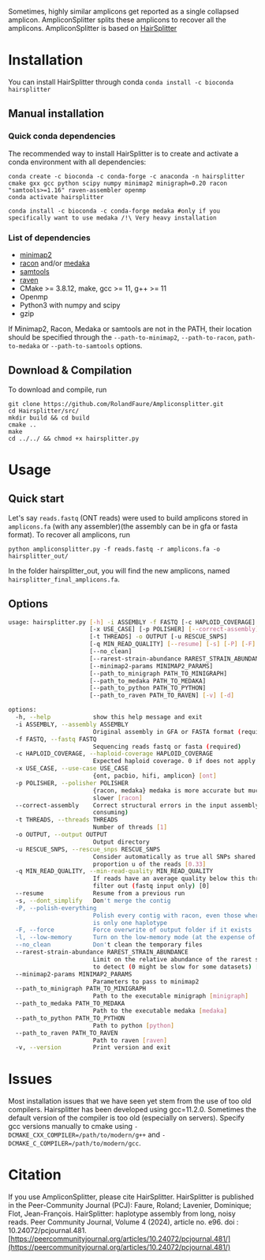 Sometimes, highly similar amplicons get reported as a single collapsed amplicon. AmpliconSplitter splits these amplicons to recover all the amplicons. AmpliconSplitter is based on [HairSplitter](github.com/rolandfaure/hairsplitter)

# Installation

You can install HairSplitter through conda `conda install -c bioconda hairsplitter`

## Manual installation
### Quick conda dependencies

The recommended way to install HairSplitter is to create and activate a conda environment with all dependencies: 
```
conda create -c bioconda -c conda-forge -c anaconda -n hairsplitter cmake gxx gcc python scipy numpy minimap2 minigraph=0.20 racon "samtools>=1.16" raven-assembler openmp
conda activate hairsplitter

conda install -c bioconda -c conda-forge medaka #only if you specifically want to use medaka /!\ Very heavy installation
```
### List of dependencies

- [minimap2](https://github.com/lh3/minimap2)
- [racon](https://github.com/isovic/racon) and/or [medaka](https://github.com/nanoporetech/medaka)
- [samtools](www.htslib.org)
- [raven](github.com/lbcb-sci/raven)
- CMake >= 3.8.12, make, gcc >= 11, g++ >= 11
- Openmp
- Python3 with numpy and scipy
- gzip

If Minimap2, Racon, Medaka or samtools are not in the PATH, their location should be specified through the `--path-to-minimap2`, `--path-to-racon`, `path-to-medaka` or `--path-to-samtools` options.
 
## Download & Compilation

To download and compile, run
```
git clone https://github.com/RolandFaure/Ampliconsplitter.git
cd Hairsplitter/src/
mkdir build && cd build
cmake ..
make
cd ../../ && chmod +x hairsplitter.py
```

# Usage

## Quick start

Let's say `reads.fastq` (ONT reads) were used to build amplicons stored in `amplicons.fa` (with any assembler)(the assembly can be in gfa or fasta format). To recover all amplicons, run
```
python ampliconsplitter.py -f reads.fastq -r amplicons.fa -o hairsplitter_out/
```

In the folder hairsplitter\_out, you will find the new amplicons, named `hairsplitter_final_amplicons.fa`.

## Options

```bash
usage: hairsplitter.py [-h] -i ASSEMBLY -f FASTQ [-c HAPLOID_COVERAGE]
                       [-x USE_CASE] [-p POLISHER] [--correct-assembly]
                       [-t THREADS] -o OUTPUT [-u RESCUE_SNPS]
                       [-q MIN_READ_QUALITY] [--resume] [-s] [-P] [-F] [-l]
                       [--no_clean]
                       [--rarest-strain-abundance RAREST_STRAIN_ABUNDANCE]
                       [--minimap2-params MINIMAP2_PARAMS]
                       [--path_to_minigraph PATH_TO_MINIGRAPH]
                       [--path_to_medaka PATH_TO_MEDAKA]
                       [--path_to_python PATH_TO_PYTHON]
                       [--path_to_raven PATH_TO_RAVEN] [-v] [-d]

options:
  -h, --help            show this help message and exit
  -i ASSEMBLY, --assembly ASSEMBLY
                        Original assembly in GFA or FASTA format (required)
  -f FASTQ, --fastq FASTQ
                        Sequencing reads fastq or fasta (required)
  -c HAPLOID_COVERAGE, --haploid-coverage HAPLOID_COVERAGE
                        Expected haploid coverage. 0 if does not apply [0]
  -x USE_CASE, --use-case USE_CASE
                        {ont, pacbio, hifi, amplicon} [ont]
  -p POLISHER, --polisher POLISHER
                        {racon, medaka} medaka is more accurate but much
                        slower [racon]
  --correct-assembly    Correct structural errors in the input assembly (time-
                        consuming)
  -t THREADS, --threads THREADS
                        Number of threads [1]
  -o OUTPUT, --output OUTPUT
                        Output directory
  -u RESCUE_SNPS, --rescue_snps RESCUE_SNPS
                        Consider automatically as true all SNPs shared by
                        proportion u of the reads [0.33]
  -q MIN_READ_QUALITY, --min-read-quality MIN_READ_QUALITY
                        If reads have an average quality below this threshold,
                        filter out (fastq input only) [0]
  --resume              Resume from a previous run
  -s, --dont_simplify   Don't merge the contig
  -P, --polish-everything
                        Polish every contig with racon, even those where there
                        is only one haplotype
  -F, --force           Force overwrite of output folder if it exists
  -l, --low-memory      Turn on the low-memory mode (at the expense of speed)
  --no_clean            Don't clean the temporary files
  --rarest-strain-abundance RAREST_STRAIN_ABUNDANCE
                        Limit on the relative abundance of the rarest strain
                        to detect (0 might be slow for some datasets) [0.01]
  --minimap2-params MINIMAP2_PARAMS
                        Parameters to pass to minimap2
  --path_to_minigraph PATH_TO_MINIGRAPH
                        Path to the executable minigraph [minigraph]
  --path_to_medaka PATH_TO_MEDAKA
                        Path to the executable medaka [medaka]
  --path_to_python PATH_TO_PYTHON
                        Path to python [python]
  --path_to_raven PATH_TO_RAVEN
                        Path to raven [raven]
  -v, --version         Print version and exit
```

# Issues
 Most installation issues that we have seen yet stem from the use of too old compilers. Hairsplitter has been developed using gcc=11.2.0. Sometimes the default version of the compiler is too old (especially on servers). Specify gcc versions manually to cmake using `-DCMAKE_CXX_COMPILER=/path/to/modern/g++` and `-DCMAKE_C_COMPILER=/path/to/modern/gcc`.
 
 <a name="work">
</a>
 
# Citation
 If you use AmpliconSplitter, please cite HairSplitter. HairSplitter is published in the Peer-Community Journal (PCJ): Faure, Roland; Lavenier, Dominique; Flot, Jean-François. HairSplitter: haplotype assembly from long, noisy reads. Peer Community Journal, Volume 4 (2024), article no. e96. doi : 10.24072/pcjournal.481. [https://peercommunityjournal.org/articles/10.24072/pcjournal.481/](https://peercommunityjournal.org/articles/10.24072/pcjournal.481/)
 
 




